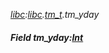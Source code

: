 _[libc](../../modules/libc/libc-module.md):[libc](../../modules/libc/libc-module.md).[tm\_t](../../modules/libc/libc-tm_t.md).tm\_yday_
##### Field tm\_yday:[Int](../../modules/wonkey/wonkey-types-int.md)
